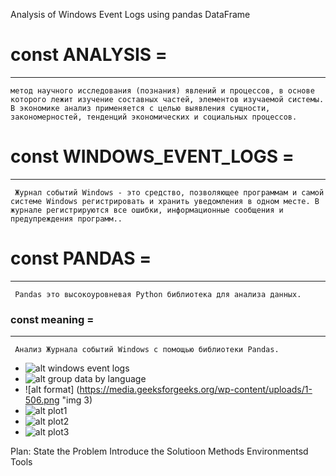 Analysis of Windows Event Logs using pandas DataFrame


# const ANALYSIS =
---
`метод научного исследования (познания) явлений и процессов, в основе которого лежит изучение составных частей, элементов изучаемой системы. В экономике анализ применяется с целью выявления сущности, закономерностей, тенденций экономических и социальных процессов.`

# const WINDOWS_EVENT_LOGS = 
---
  ` Журнал событий Windows - это средство, позволяющее программам и самой системе Windows регистрировать и хранить уведомления в одном месте. В журнале регистрируются все ошибки, информационные сообщения и предупреждения программ..`

# const PANDAS = 
---
` Pandas это высокоуровневая Python библиотека для анализа данных.`

### const meaning =
---
` Aнализ Журналa событий Windows с помощью библиотеки Pandas.`


* ![alt windows event logs](https://i0.wp.com/3.404content.com/1/59/D3/1551408486412191672/fullsize.png "img 1")
* ![alt group data by language](https://media.geeksforgeeks.org/wp-content/uploads/finallpandas.png "img 2")
* ![alt format] (https://media.geeksforgeeks.org/wp-content/uploads/1-506.png "img 3)
* ![alt plot1](https://pandas.pydata.org/pandas-docs/stable/_images/area_plot_stacked.png "img 3")
* ![alt plot2](https://pandas.pydata.org/pandas-docs/stable/_images/hexbin_plot_agg.png "img 4")
* ![alt plot3](https://pandas.pydata.org/pandas-docs/stable/_images/area_plot_stacked.png "img 5")

Plan:
State the Problem 
  Introduce the Solutioon
  Methods
  Environmentsd
Tools
